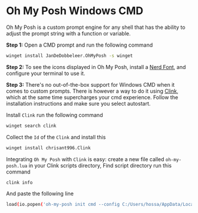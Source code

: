 # Oh My Posh Windows CMD

Oh My Posh is a custom prompt engine for any shell that has the ability to adjust the prompt string with a function or variable.

**Step 1:**  Open a CMD prompt and run the following command

```bash
winget install JanDeDobbeleer.OhMyPosh -s winget
```

**Step 2:** To see the icons displayed in Oh My Posh, install a [Nerd Font](https://www.nerdfonts.com/), and configure your terminal to use it.

**Step 3:** There's no out-of-the-box support for Windows CMD when it comes to custom prompts. There is however a way to do it using [Clink](https://chrisant996.github.io/clink/), which at the same time supercharges your cmd experience. Follow the installation instructions and make sure you select autostart.

Install `Clink` run the following command

```bash
winget search clink
```

Collect the `Id` of the `Clink` and install this

```bash
winget install chrisant996.Clink
```

Integrating `Oh My Posh` with `Clink` is easy: create a new file called `oh-my-posh.lua` in your Clink scripts directory, Find script directory run this command

```bash
clink info
```

And paste the following line

```bash
load(io.popen('oh-my-posh init cmd --config C:/Users/hossa/AppData/Local/Programs/oh-my-posh/themes/kali.omp.json'):read("*a"))()
```